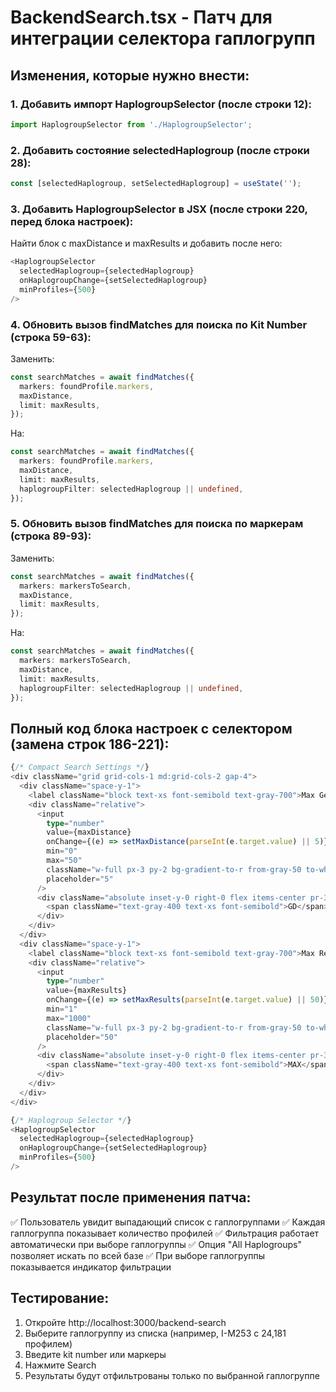 # BackendSearch.tsx - Патч для интеграции селектора гаплогрупп

## Изменения, которые нужно внести:

### 1. Добавить импорт HaplogroupSelector (после строки 12):

```typescript
import HaplogroupSelector from './HaplogroupSelector';
```

### 2. Добавить состояние selectedHaplogroup (после строки 28):

```typescript
const [selectedHaplogroup, setSelectedHaplogroup] = useState('');
```

### 3. Добавить HaplogroupSelector в JSX (после строки 220, перед </div> блока настроек):

Найти блок с maxDistance и maxResults и добавить после него:

```typescript
<HaplogroupSelector
  selectedHaplogroup={selectedHaplogroup}
  onHaplogroupChange={setSelectedHaplogroup}
  minProfiles={500}
/>
```

### 4. Обновить вызов findMatches для поиска по Kit Number (строка 59-63):

Заменить:
```typescript
const searchMatches = await findMatches({
  markers: foundProfile.markers,
  maxDistance,
  limit: maxResults,
});
```

На:
```typescript
const searchMatches = await findMatches({
  markers: foundProfile.markers,
  maxDistance,
  limit: maxResults,
  haplogroupFilter: selectedHaplogroup || undefined,
});
```

### 5. Обновить вызов findMatches для поиска по маркерам (строка 89-93):

Заменить:
```typescript
const searchMatches = await findMatches({
  markers: markersToSearch,
  maxDistance,
  limit: maxResults,
});
```

На:
```typescript
const searchMatches = await findMatches({
  markers: markersToSearch,
  maxDistance,
  limit: maxResults,
  haplogroupFilter: selectedHaplogroup || undefined,
});
```

## Полный код блока настроек с селектором (замена строк 186-221):

```typescript
{/* Compact Search Settings */}
<div className="grid grid-cols-1 md:grid-cols-2 gap-4">
  <div className="space-y-1">
    <label className="block text-xs font-semibold text-gray-700">Max Genetic Distance</label>
    <div className="relative">
      <input
        type="number"
        value={maxDistance}
        onChange={(e) => setMaxDistance(parseInt(e.target.value) || 5)}
        min="0"
        max="50"
        className="w-full px-3 py-2 bg-gradient-to-r from-gray-50 to-white border border-gray-200 rounded-lg focus:border-blue-500 focus:ring-2 focus:ring-blue-500/20 transition-all duration-300 text-sm"
        placeholder="5"
      />
      <div className="absolute inset-y-0 right-0 flex items-center pr-3 pointer-events-none">
        <span className="text-gray-400 text-xs font-semibold">GD</span>
      </div>
    </div>
  </div>
  <div className="space-y-1">
    <label className="block text-xs font-semibold text-gray-700">Max Results</label>
    <div className="relative">
      <input
        type="number"
        value={maxResults}
        onChange={(e) => setMaxResults(parseInt(e.target.value) || 50)}
        min="1"
        max="1000"
        className="w-full px-3 py-2 bg-gradient-to-r from-gray-50 to-white border border-gray-200 rounded-lg focus:border-purple-500 focus:ring-2 focus:ring-purple-500/20 transition-all duration-300 text-sm"
        placeholder="50"
      />
      <div className="absolute inset-y-0 right-0 flex items-center pr-3 pointer-events-none">
        <span className="text-gray-400 text-xs font-semibold">MAX</span>
      </div>
    </div>
  </div>
</div>

{/* Haplogroup Selector */}
<HaplogroupSelector
  selectedHaplogroup={selectedHaplogroup}
  onHaplogroupChange={setSelectedHaplogroup}
  minProfiles={500}
/>
```

## Результат после применения патча:

✅ Пользователь увидит выпадающий список с гаплогруппами
✅ Каждая гаплогруппа показывает количество профилей
✅ Фильтрация работает автоматически при выборе гаплогруппы
✅ Опция "All Haplogroups" позволяет искать по всей базе
✅ При выборе гаплогруппы показывается индикатор фильтрации

## Тестирование:

1. Откройте http://localhost:3000/backend-search
2. Выберите гаплогруппу из списка (например, I-M253 с 24,181 профилем)
3. Введите kit number или маркеры
4. Нажмите Search
5. Результаты будут отфильтрованы только по выбранной гаплогруппе
